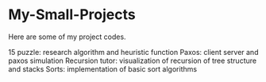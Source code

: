 # My-Small-Projects

Here are some of my project codes.

15 puzzle: research algorithm and heuristic function
Paxos: client server and paxos simulation
Recursion tutor: visualization of recursion of tree structure and stacks
Sorts: implementation of basic sort algorithms



